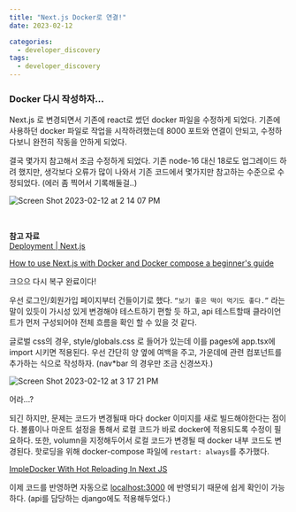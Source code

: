 ```yaml
---
title: "Next.js Docker로 연결!"
date: 2023-02-12

categories:
  - developer_discovery
tags:
  - developer_discovery
---
```


### Docker 다시 작성하자…

Next.js 로 변경되면서 기존에 react로 썼던 docker 파일을 수정하게 되었다. 기존에 사용하던 docker 파일로 작업을 시작하려했는데 8000 포트와 연결이 안되고, 수정하다보니 완전히 작동을 안하게 되었다.

결국 몇가지 참고해서 조금 수정하게 되었다. 기존 node-16 대신 18로도 업그레이드 하려 했지만, 생각보다 오류가 많이 나와서 기존 코드에서 몇가지만 참고하는 수준으로 수정되었다. (에러 좀 찍어서 기록해둘걸..)

![Screen Shot 2023-02-12 at 2 14 07 PM](https://user-images.githubusercontent.com/47859845/232233298-4a4f605c-f3eb-43c2-8225-90efec49dc92.png)

<br>

**참고 자료**  
[Deployment | Next.js](https://nextjs.org/docs/deployment)

[How to use Next.js with Docker and Docker compose a beginner's guide](https://geshan.com.np/blog/2023/01/nextjs-docker/)


크으으 다시 복구 완료이다!

우선 로그인/회원가입 페이지부터 건들이기로 했다. `“보기 좋은 떡이 먹기도 좋다.”` 라는 말이 있듯이 가시성 있게 변경해야 테스트하기 편할 듯 하고, api 테스트할때 클라이언트가 먼저 구성되어야 전체 흐름을 확인 할 수 있을 것 같다.

글로벌 css의 경우, style/globals.css 로 들어가 있는데 이를 pages에 app.tsx에 import 시키면 적용된다. 우선 간단히 양 옆에 여백을 주고, 가운데에 관련 컴포넌트를 추가하는 식으로 작성하자. (nav*bar 의 경우만 조금 신경쓰자.)

![Screen Shot 2023-02-12 at 3 17 21 PM](https://user-images.githubusercontent.com/47859845/232233300-2b07b44d-4fae-4354-84fb-c5029457d173.png)

어라…?

되긴 하지만, 문제는 코드가 변경될때 마다 docker 이미지를 새로 빌드해야한다는 점이다. 볼륨이나 마운트 설정을 통해서 로컬 코드가 바로 docker에 적용되도록 수정이 필요하다. 또한, volumn을 지정해두어서 로컬 코드가 변경될 때 docker 내부 코드도 변경된다. 
핫로딩을 위해 docker-compose 파일에 `restart: always`를 추가했다.

[ImpleDocker With Hot Reloading In Next JS](https://articles.wesionary.team/impledocker-with-hot-reloading-in-next-js-f3e57fba84ce)

이제 코드를 반영하면 자동으로 [localhost:3000](http://localhost:3000) 에 반영되기 때문에 쉽게 확인이 가능하다. (api를 담당하는 django에도 적용해두었다.)


<br><br>
